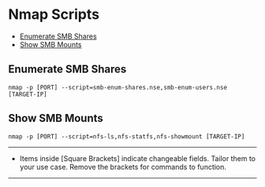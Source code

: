 # Nmap Scripts

* [Enumerate SMB Shares](#enumerate-smb-shares)
* [Show SMB Mounts](#show-smb-mounts)

## Enumerate SMB Shares
```
nmap -p [PORT] --script=smb-enum-shares.nse,smb-enum-users.nse [TARGET-IP]
```

## Show SMB Mounts
```
nmap -p [PORT] --script=nfs-ls,nfs-statfs,nfs-showmount [TARGET-IP]
```

*****************************************************************************************************************************************
* Items inside [Square Brackets] indicate changeable fields. Tailor them to your use case. Remove the brackets for commands to function.
*****************************************************************************************************************************************
